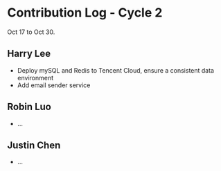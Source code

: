 # Contribution Log - Cycle 2
Oct 17 to Oct 30.

## Harry Lee
* Deploy mySQL and Redis to Tencent Cloud, ensure a consistent data environment
* Add email sender service

## Robin Luo
* ...

## Justin Chen
* ...
